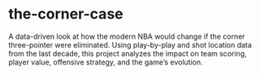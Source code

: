 # the-corner-case
A data-driven look at how the modern NBA would change if the corner three-pointer were eliminated. Using play-by-play and shot location data from the last decade, this project analyzes the impact on team scoring, player value, offensive strategy, and the game’s evolution.
